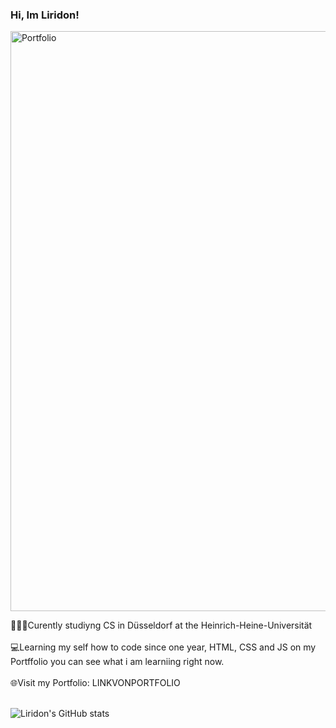 ### Hi, Im Liridon!

<img width="928" alt="Portfolio" src="https://github.com/user-attachments/assets/fe3ebd60-c0ef-431d-acaf-6cd7a26f9a84" /> <br/>

🧑🏻‍🎓Curently studiyng CS in Düsseldorf at the Heinrich-Heine-Universität <br/> <br/>
💻Learning my self how to code since one year, HTML, CSS and JS on my Portffolio you can see what i am learniing right now. <br/> <br/>
🌐Visit my Portfolio: LINKVONPORTFOLIO <br/> <br/>

<!-- Github stats from https://github.com/anuraghazra/github-readme-stats -->
![Liridon's GitHub stats](https://github-readme-stats.vercel.app/api?username=NewToCoding26&show_icons=true&theme=gruvbox_light) <br/>



